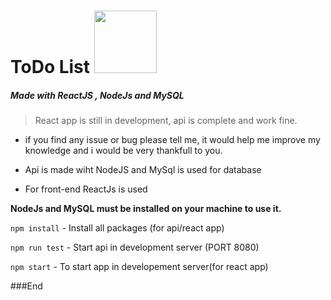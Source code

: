 # ToDo List [<img src="https://upload.wikimedia.org/wikipedia/commons/thumb/5/5d/GNOME_Todo_icon_2019.svg/1200px-GNOME_Todo_icon_2019.svg.png" width="100"/>](image.png)
##### Made with ReactJS , NodeJs and MySQL


> React app is still in development, api is complete and work fine.
- if you find any issue or bug please tell me, it would help me improve my knowledge and i would be very thankfull to you.

- Api is made wiht NodeJS and MySql is used for database
- For front-end ReactJs is used

**NodeJs and MySQL  must be installed on your machine to use it.**

`npm install` - Install all packages (for api/react app)

`npm run test` - Start api in development server (PORT 8080)

`npm start` - To start app in developement server(for react app)

###End
